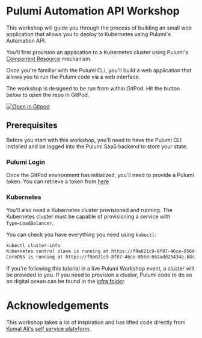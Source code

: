 # Pulumi Automation API Workshop

This workshop will guide you through the process of building an small web application that allows you to deploy to Kubernetes using Pulumi's Automation API.

You'll first provision an application to a Kubernetes cluster using Pulumi's [Component Resource](https://www.pulumi.com/docs/intro/concepts/resources/#components) mechanism.

Once you're familiar with the Pulumi CLI, you'll build a web application that allows you to run the Pulumi code via a web interface.

The workshop is designed to be run from within GitPod. Hit the button below to open the repo in GitPod.

[![Open in Gitpod](https://gitpod.io/button/open-in-gitpod.svg)](https://gitpod.io/#https://github.com/mattstratton/pulumi-automationapi-workshop)

## Prerequisites

Before you start with this workshop, you'll need to have the Pulumi CLI installed and be logged into the Pulumi SaaS backend to store your state.

### Pulumi Login

Once the GitPod environment has initialized, you'll need to provide a Pulumi token. You can retrieve a token from [here](https://app.pulumi.com/settings/tokens)

### Kubernetes

You'll also need a Kubernetes cluster provisioned and running. The Kubernetes cluster must be capable of provisioning a service with `Type=LoadBalancer`.

You can check you have everything you need using `kubectl`:

```bash
kubectl cluster-info
Kubernetes control plane is running at https://f9a621c9-8f87-46ce-856d-662add25434a.k8s.ondigitalocean.com
CoreDNS is running at https://f9a621c9-8f87-46ce-856d-662add25434a.k8s.ondigitalocean.com/api/v1/namespaces/kube-system/services/kube-dns:dns/proxy
```

If you're following this tutorial in a live Pulumi Workshop event, a cluster will be provided to you.
If you need to provision a cluster, Pulumi code to do so on digital ocean can be found in the [infra folder](./infra).

# Acknowledgements

This workshop takes a lot of inspiration and has lifted code directly from [Komal Ali's](https://github.com/komalali/) [self service platyform](https://github.com/komalali/self-service-platyform).


